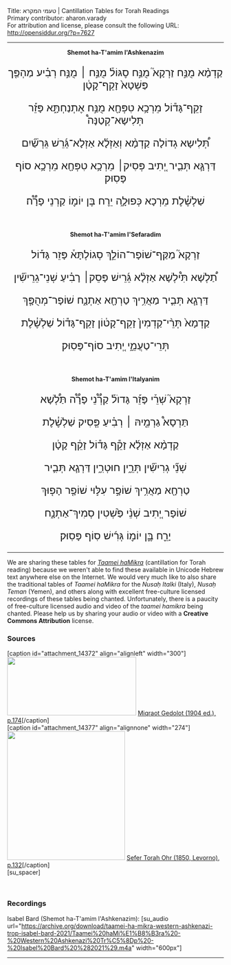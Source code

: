 <html>
<head></head>
<body>
Title: טעמי המקרא | Cantillation Tables for Torah Readings<br />
Primary contributor: aharon.varady<br />
For attribution and license, please consult the following URL: <a href="http://opensiddur.org/?p=7627">http://opensiddur.org/?p=7627</a>
<p />
<hr />

<div style="margin-left: auto;margin-right: auto; text-align: center;"><strong>Shemot ha-T'amim l'Ashkenazim</strong>
<span style="font-size: x-large; text-align: center;" class="scribe" lang="he">

קַדְמָ֨א מֻנַּ֣ח זַרְקָא֮ מֻנַּ֣ח סֶגּוֹל֒ מֻנַּ֣ח ׀ מֻנַּ֣ח רְבִ֗יע מַהְפַּ֤ך פַּשְׁטָא֙ זָקֵף־קָטָ֔ן

 זָקֵף־גָּד֕וֹל מֵרְכָ֥א טִפְּחָ֖א מֻנַּ֣ח אֶתְנַחְתָּ֑א פָּזֵ֡ר תְּלִישָא־קְטַנָּה֩

 תְּ֠לִישָא גְדוֹלָה קַדְמָ֨א וְאַזְלָ֜א אַזְלָא־גֵּ֜רֵשׁ גֵּרְשַׁ֞יִם

 דַּרְגָּ֧א תְּבִ֛יר יְ֚תִיב פְּסִיק׀ מֵרְכָ֥א טִפְּחָ֖א מֵרְכָ֥א סוֹף פָּסֽוּק׃

 שַׁלְשֶׁ֓לֶת מֵרְכָא כְּפוּלָ֦ה יֵרֶח בֶּן יוֹמ֪וֹ קַרְנֵי פָרָ֟ה׃
</span></div>



&nbsp;
<div style="margin-left: auto;margin-right: auto; text-align: center;"><strong>Shemot ha-T'amim l'Sefaradim</strong>
<span style="font-size: x-large; text-align: center;" class="scribe" lang="he">

זַרְקָא֮  מַקַּף־שׁוֹפָר־הוֹלֵ֣ךְ סְגוֹלְתָּא֒ פָּזֵר גָּד֡וֹל

תַ֠לְשָׁא תִּ֩ילְשָׁא אַזְלָ֨א גֵּ֜רֵישׁ פָּסֵק׀ רָבִ֗יעַ שְׁנֵי־גֵרֵישִׁ֞ין

דַּרְגָ֧א תְּבִ֛יר מַאֲרִ֥יךְ טַרְחָ֖א אַתְנָ֑ח שׁוֹפָר־מְהֻפָּ֤ךְ

קַדְמָא֙ תְּרֵ֨י־קַדְמִין֙ זָקֵף־קָט֔וֹן זָקֵף־גָּד֕וֹל שַׁלְשֶׁ֓לֶת

תְּרֵי־טַעֲמֵ֦י יְ֚תִיב סוֹף־פָּסֽוּק׃
</span></div>


&nbsp;
<div style="margin-left: auto;margin-right: auto; text-align: center;"><strong>Shemot ha-T'amim l'Italyanim</strong>
<span style="font-size: x-large; text-align: center;" class="scribe" lang="he">

זַרְקָא֮ שְׁרֵ֒י פָּזֵ֡ר גָּדוֺל֡ קַרְ֟נֵי פָרָ֟ה תַּלְ֠שָׁא 

תַּרְסָא֩ גַרְמֵ֤יהּ ׀ רְבִ֗יעַ פְּ֤סִיק שַׁלְשֶׁ֓לֶת 

קַדְמָ֨א אַזְלָ֜א זָקֵ֕ף גָּד֕וֹל זָקֵ֔ף קָטָ֔ן 

שְׁנֵ֞י גְרִישִׁ֞ין תְּרֵ֦ין חוּטְרִ֦ין דַּרְגָ֧א תְּבִ֛יר 

טַרְחָ֖א מַאֲרִ֥יךְ שׁוֹפָ֣ר עִלּ֣וּי שׁוֹפָ֤ר הָפ֤וּךְ 

שׁוֹפָר יְ֚תִיב שְׁנֵ֨י פַּ֙שְׁטִין סְמִיךְ־אַתְנָ֑ח 

יָרֵ֪ח בֶּ֪ן יוֹמ֪וֹ גְּרִ֜ישׁ סֽוֹף פָּסֽוּק׃
</span></div>


<hr />
We are sharing these tables for <em><a href="http://en.wikipedia.org/wiki/Cantillation">Taamei haMikra</a></em> (cantillation for Torah reading) because we weren't able to find these available in Unicode Hebrew text anywhere else on the Internet. We would very much like to also share the traditional tables of <em>Taamei haMikra</em> for the <em>Nusaḥ Italki</em> (Italy), <em>Nusaḥ Teman</em> (Yemen), and others along with excellent free-culture licensed recordings of these tables being chanted. Unfortunately, there is a paucity of free-culture licensed audio and video of the <em>taamei hamikra</em> being chanted. Please help us by sharing your audio or video with a <strong>Creative Commons Attribution</strong> license.

<h3>Sources</h3>

<span style="float: right;">[caption id="attachment_14372" align="alignleft" width="300"]<a href="https://opensiddur.org/wp-content/uploads/2013/08/shemot-hateamim-leashkenazim.png" rel="lightbox"><img src="https://opensiddur.org/wp-content/uploads/2013/08/shemot-hateamim-leashkenazim-300x136.png" alt="" width="300" height="136" class="size-medium wp-image-14372" /></a> <a href="https://books.google.com/books?id=Ns43AQAAMAAJ&lpg=PA174&ots=-BW34s1AAo&dq=%D7%A9%D7%9E%D7%95%D7%AA%20%D7%94%D7%98%D7%A2%D7%9E%D7%99%D7%9D%20%D7%9C%D7%90%D7%A9%D7%9B%D7%A0%D7%96%D7%99%D7%9D&pg=PA174#v=onepage&q&f=false">Miqraot Gedolot (1904 ed.), p.174</a>[/caption]</span> <span style="float: left;">[caption id="attachment_14377" align="alignnone" width="274"]<a href="https://opensiddur.org/wp-content/uploads/2013/08/Sefer-Torah-Ohr-Levorno-Seder-Tamim-p132.png" rel="lightbox"><img src="https://opensiddur.org/wp-content/uploads/2013/08/Sefer-Torah-Ohr-Levorno-Seder-Tamim-p132-274x300.png" alt="" width="274" height="300" class="size-medium wp-image-14377" /></a> <a href="http://www.hebrewbooks.org/40100">Sefer Torah Ohr (1850, Levorno), p.132</a>[/caption]</span>[su_spacer]

&nbsp;
<h3>Recordings</h3>

Isabel Bard (Shemot ha-T'amim l'Ashkenazim): [su_audio url="https://archive.org/download/taamei-ha-mikra-western-ashkenazi-trop-isabel-bard-2021/Taamei%20haMi%E1%B8%B3ra%20-%20Western%20Ashkenazi%20Tr%C5%8Dp%20-%20Isabel%20Bard%20%282021%29.m4a" width="600px"]
<hr />

&nbsp;
</body>
</html>